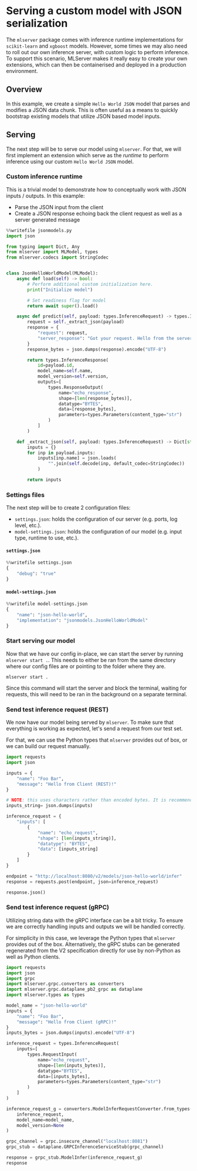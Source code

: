 # Serving a custom model with JSON serialization

The `mlserver` package comes with inference runtime implementations for `scikit-learn` and `xgboost` models.
However, some times we may also need to roll out our own inference server, with custom logic to perform inference.
To support this scenario, MLServer makes it really easy to create your own extensions, which can then be containerised and deployed in a production environment.

## Overview

In this example, we create a simple `Hello World JSON` model that parses and modifies a JSON data chunk. This is often useful as a means to
quickly bootstrap existing models that utilize JSON based model inputs.

## Serving

The next step will be to serve our model using `mlserver`. 
For that, we will first implement an extension which serve as the _runtime_ to perform inference using our custom `Hello World JSON` model.

### Custom inference runtime

This is a trivial model to demonstrate how to conceptually work with JSON inputs / outputs. In this example:

- Parse the JSON input from the client
- Create a JSON response echoing back the client request as well as a server generated message



```python
%%writefile jsonmodels.py
import json

from typing import Dict, Any
from mlserver import MLModel, types
from mlserver.codecs import StringCodec


class JsonHelloWorldModel(MLModel):
    async def load(self) -> bool:
        # Perform additional custom initialization here.
        print("Initialize model")

        # Set readiness flag for model
        return await super().load()

    async def predict(self, payload: types.InferenceRequest) -> types.InferenceResponse:
        request = self._extract_json(payload)
        response = {
            "request": request,
            "server_response": "Got your request. Hello from the server."
        }
        response_bytes = json.dumps(response).encode("UTF-8")

        return types.InferenceResponse(
            id=payload.id,
            model_name=self.name,
            model_version=self.version,
            outputs=[
                types.ResponseOutput(
                    name="echo_response",
                    shape=[len(response_bytes)],
                    datatype="BYTES",
                    data=[response_bytes],
                    parameters=types.Parameters(content_type="str")
                )
            ]
        )

    def _extract_json(self, payload: types.InferenceRequest) -> Dict[str, Any]:
        inputs = {}
        for inp in payload.inputs:
            inputs[inp.name] = json.loads(
                "".join(self.decode(inp, default_codec=StringCodec))
            )

        return inputs

```

### Settings files

The next step will be to create 2 configuration files: 

- `settings.json`: holds the configuration of our server (e.g. ports, log level, etc.).
- `model-settings.json`: holds the configuration of our model (e.g. input type, runtime to use, etc.).

#### `settings.json`


```python
%%writefile settings.json
{
    "debug": "true"
}
```

#### `model-settings.json`


```python
%%writefile model-settings.json
{
    "name": "json-hello-world",
    "implementation": "jsonmodels.JsonHelloWorldModel"
}
```

### Start serving our model

Now that we have our config in-place, we can start the server by running `mlserver start .`. This needs to either be ran from the same directory where our config files are or pointing to the folder where they are.

```shell
mlserver start .
```

Since this command will start the server and block the terminal, waiting for requests, this will need to be ran in the background on a separate terminal.

### Send test inference request (REST)


We now have our model being served by `mlserver`.
To make sure that everything is working as expected, let's send a request from our test set.

For that, we can use the Python types that `mlserver` provides out of box, or we can build our request manually.


```python
import requests
import json

inputs = {
    "name": "Foo Bar",
    "message": "Hello from Client (REST)!"
}

# NOTE: this uses characters rather than encoded bytes. It is recommended that you use the `mlserver` types to assist in the correct encoding.
inputs_string= json.dumps(inputs)

inference_request = {
    "inputs": [
        {
            "name": "echo_request",
            "shape": [len(inputs_string)],
            "datatype": "BYTES",
            "data": [inputs_string]
        }
    ]
}

endpoint = "http://localhost:8080/v2/models/json-hello-world/infer"
response = requests.post(endpoint, json=inference_request)

response.json()
```

### Send test inference request (gRPC)


Utilizing string data with the gRPC interface can be a bit tricky. To ensure we are correctly handling inputs and
outputs we will be handled correctly.

For simplicity in this case, we leverage the Python types that `mlserver` provides out of the box. Alternatively,
the gRPC stubs can be generated regenerated from the V2 specification directly for use by non-Python as well as 
Python clients.


```python
import requests
import json
import grpc
import mlserver.grpc.converters as converters
import mlserver.grpc.dataplane_pb2_grpc as dataplane
import mlserver.types as types

model_name = "json-hello-world"
inputs = {
    "name": "Foo Bar",
    "message": "Hello from Client (gRPC)!"
}
inputs_bytes = json.dumps(inputs).encode("UTF-8")

inference_request = types.InferenceRequest(
    inputs=[
        types.RequestInput(
            name="echo_request",
            shape=[len(inputs_bytes)],
            datatype="BYTES",
            data=[inputs_bytes],
            parameters=types.Parameters(content_type="str")
        )
    ]
)

inference_request_g = converters.ModelInferRequestConverter.from_types(
    inference_request,
    model_name=model_name,
    model_version=None
)

grpc_channel = grpc.insecure_channel("localhost:8081")
grpc_stub = dataplane.GRPCInferenceServiceStub(grpc_channel)

response = grpc_stub.ModelInfer(inference_request_g)
response
```


```python

```
